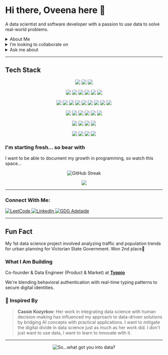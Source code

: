 # Hi there, Oveena here 👋  

A data scientist and software developer with a passion to use data to solve real-world problems.

<details>
  <summary>About Me</summary>
  <br>
  Currently a final year Computer Science Student, majoring in Data Science, at the University of Adelaide, Australia. Learning advanced feature selection techniques, hyperparameter tuning, and applying machine learning tools like Scikit-learn for model inference and optimisation. Keen on exploring ML algorithm efficiency for large-scale datasets.
  
</details>

<details>
  <summary>I’m looking to collaborate on</summary>
  <br>
  Projects involving all things data and innovative! Interested in working on full-stack development. Ocassionaly, I do participate in hackathons.
</details>

<details>
  <summary>Ask me about</summary>
  <br>
  Real-time model deployment, typing biometrics, cybersecurity, satellites and outer-space, statistical analysis, business communities or getting started in tech/entrepreneurship.
</details>

---

## Tech Stack

<p align="center">
  <!-- Programming Languages -->
  <img src="https://img.shields.io/badge/Python-ffff00?style=for-the-badge&logo=python&logoColor=3776AB" />
  <img src="https://img.shields.io/badge/C++-659AD2?style=for-the-badge&logo=c%2B%2B&logoColor=blue" />
  <img src="https://img.shields.io/badge/MATLAB-800000?style=for-the-badge&logo=MathWorks&logoColor=0076A8" />
</p>

<p align="center">
  <!-- Web Development -->
  <img src="https://img.shields.io/badge/JavaScript-F7DF1E?style=for-the-badge&logo=javascript&logoColor=black" />
  <img src="https://img.shields.io/badge/Node.js-339933?style=for-the-badge&logo=node.js&logoColor=white" />
  <img src="https://img.shields.io/badge/HTML5-E34F26?style=for-the-badge&logo=html5&logoColor=white" />
  <img src="https://img.shields.io/badge/CSS3-1572B6?style=for-the-badge&logo=css3&logoColor=white" />
  <img src="https://img.shields.io/badge/Drupal-ffffff?style=for-the-badge&logo=drupal&logoColor=0678BE" />
  <img src="https://img.shields.io/badge/WordPress-21759B?style=for-the-badge&logo=wordpress&logoColor=white" />
</p>

<p align="center">
  <!-- ML -->
  <img src="https://img.shields.io/badge/Streamlit-FF4B4B?style=for-the-badge&logo=streamlit&logoColor=white" />
  <img src="https://img.shields.io/badge/Pandas-150458?style=for-the-badge&logo=pandas&logoColor=white" />
  <img src="https://img.shields.io/badge/PyTorch-black?style=for-the-badge&logo=pytorch&logoColor=white" />
  <img src="https://img.shields.io/badge/Plotly-3F4F75?style=for-the-badge&logo=plotly&logoColor=white" />
  <img src="https://img.shields.io/badge/NumPy-013243?style=for-the-badge&logo=numpy&logoColor=white" />
  <img src="https://img.shields.io/badge/Folium-77B829?style=for-the-badge&logo=python&logoColor=white" />
  <img src="https://img.shields.io/badge/Shapely-5A4FCF?style=for-the-badge&logo=python&logoColor=white" />
  <img src="https://img.shields.io/badge/scikit--learn-FFFFFF?style=for-the-badge&logo=scikit-learn&logoColor=orange&color=darkgrey" />
  <img src="https://img.shields.io/badge/Leaflet-199900?style=for-the-badge&logo=leaflet&logoColor=white" />


<p align="center">
  <!-- Tools & Platforms -->
  <img src="https://img.shields.io/badge/MySQL-00758F?style=for-the-badge&logo=MySQL&logoColor=white" />
  <img src="https://img.shields.io/badge/Docker-2496ED?style=for-the-badge&logo=docker&logoColor=white" />
  <img src="https://img.shields.io/badge/Jupyter-F39626?style=for-the-badge&logo=Jupyter&logoColor=white" />
  <img src="https://img.shields.io/badge/Excel-darkgreen?style=for-the-badge&logo=microsoft-excel&logoColor=white" />
  <img src="https://img.shields.io/badge/Insomnia-black?style=for-the-badge&logo=insomnia&logoColor=6200EA" />
  <img src="https://img.shields.io/badge/Artillery-grey?style=for-the-badge&logo=artillery&logoColor=6200EA" />
</p>

<p align="center">
<!-- Project Management Tools -->
  <img src="https://img.shields.io/badge/Confluence-172B4D?style=for-the-badge&logo=atlassian&logoColor=white" />
  <img src="https://img.shields.io/badge/Jira-0052CC?style=for-the-badge&logo=jira&logoColor=white" />
  <img src="https://img.shields.io/badge/Notion-000000?style=for-the-badge&logo=notion&logoColor=white" />
  <img src="https://img.shields.io/badge/Trello-0079BF?style=for-the-badge&logo=trello&logoColor=white" />


<p align="center">
<!-- Design Tools -->
  <img src="https://img.shields.io/badge/Adobe_Creative_Cloud-%F0%9F%8C%88?style=for-the-badge&logo=adobe&logoColor=white" />
  <img src="https://img.shields.io/badge/Figma-1F2937?style=for-the-badge&logo=figma&logoColor=8B008B" />
  <img src="https://img.shields.io/badge/Canva-00C4CC?style=for-the-badge&logo=canva&logoColor=white" />
  <img src="https://img.shields.io/badge/Blender-F5792A?style=for-the-badge&logo=blender&logoColor=darkblue" />
</p>


### I'm starting fresh... so bear with
I want to be able to document my growth in programming, so watch this space...
<p align="center">
  <!-- <img src="https://github-readme-stats.vercel.app/api?username=oveena-data&show_icons=true&theme=radical" alt="GitHub Stats" /> -->
  <img src="https://streak-stats.demolab.com/?user=oveena-data&theme=radical&hide_border=true" alt="GitHub Streak" />
</p>
<p align="center">
  <img src="https://github-readme-stats.vercel.app/api/top-langs/?username=oveena-data&layout=compact&theme=radical" />
</p>

---

### Connect With Me:  

<p align="left">
  <a href="https://leetcode.com/u/oveena-data/" target="_blank">
    <img src="https://img.shields.io/badge/LeetCode-FFA116?style=for-the-badge&logo=leetcode&logoColor=black" alt="LeetCode"/>
  </a>
  <a href="https://www.linkedin.com/in/oveenawidyaratne" target="_blank">
    <img src="https://img.shields.io/badge/LinkedIn-0077B8?style=for-the-badge&logo=linkedin&logoColor=white" alt="LinkedIn"/>
  </a>
  <a href="https://gdg.community.dev/gdg-adelaide/" target="_blank">
    <img src="https://img.shields.io/badge/Google%20Developer%20Group-Adelaide-A4B500?style=for-the-badge&logo=google&logoColor=white" alt="GDG Adelaide"/>
  </a>
</p>

---

## Fun Fact

My 1st data science project involved analyzing traffic and population trends for urban planning for Victorian State Government. 
Won 2nd place🥈  

### What I Am Building  

Co-founder & Data Engineer (Product & Market) at [**Typpio**](https://www.typpio.com/)  

We're blending behavioral authentication with real-time typing patterns to secure digital identities.

### 🌟 Inspired By

> **Cassie Kozyrkov**: Her work in integrating data science with human decision-making has influenced my approach to data-driven solutions by bridging AI concepts with practical applications. I want to mitigate the digital divide in data science just as much as her work did. I don't just want to use data, I want to learn to innovate with it.

---

<p align="center">
  <img src="https://imgs.xkcd.com/comics/correlation.png" alt="So...what got you into data?" />
</p>
